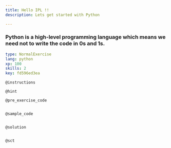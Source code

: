 ```yaml
---
title: Hello IPL !!
description: Lets get started with Python

---
```

###  Python is a high-level programming language which means we need not to write the code in 0s and 1s. 

```yaml
type: NormalExercise
lang: python
xp: 100
skills: 2
key: fd596ed3ea
```


`@instructions`

`@hint`

`@pre_exercise_code`
```{python}

```

`@sample_code`
```{python}

```

`@solution`
```{python}

```

`@sct`
```{python}

```
